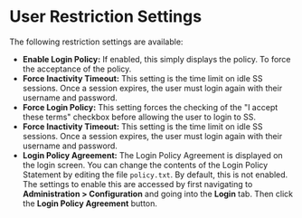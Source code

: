 [title]: # (User Restriction Settings)
[tags]: # (User Restriction)
[priority]: #

# User Restriction Settings

The following restriction settings are available:

- **Enable Login Policy:** If enabled, this simply displays the policy. To force the acceptance of the policy.
- **Force Inactivity Timeout:** This setting is the time limit on idle SS sessions. Once a session expires, the user must login again with their username and password.
- **Force Login Policy:** This setting forces the checking of the "I accept these terms" checkbox before allowing the user to login to SS.
- **Force Inactivity Timeout:** This setting is the time limit on idle SS sessions. Once a session expires, the user must login again with their username and password.
- **Login Policy Agreement:** The Login Policy Agreement is displayed on the login screen. You can change the contents of the Login Policy Statement by editing the file `policy.txt`. By default, this is not enabled. The settings to enable this are accessed by first navigating to **Administration > Configuration** and going into the **Login** tab. Then click the **Login Policy Agreement** button.
